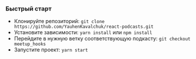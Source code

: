 ### Быстрый старт
- Клонируйте репозиторий: `git clone https://github.com/YauhenKavalchuk/react-podcasts.git`
- Установите зависимости: `yarn install` или `npm install`
- Перейдите в нужную ветку соответствующую подкасту: `git checkout meetup_hooks`
- Запустите проект: `yarn start`
